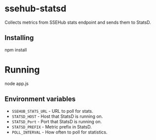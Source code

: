 # ssehub-statsd

Collects metrics from SSEHub stats endpoint and sends them to StatsD.

## Installing
npm install

# Running
node app.js

## Environment variables

* `SSEHUB_STATS_URL` - URL to poll for stats.
* `STATSD_HOST` - Host that StatsD is running on.
* `STATSD_Port` - Port that StatsD is running on.
* `STATSD_PREFIX` - Metric prefix in StatsD.
* `POLL_INTERVAL` - How often to poll for statistics.
